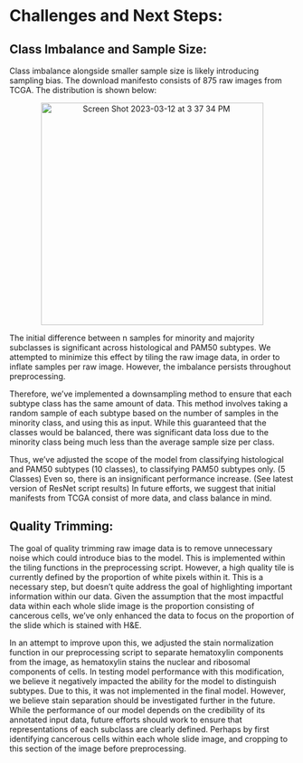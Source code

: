 # Challenges and Next Steps:

## Class Imbalance and Sample Size:

Class imbalance alongside smaller sample size is likely introducing sampling bias. The download manifesto consists of 875 raw images from TCGA. The distribution is shown below:

<p align="center">
<img width="393" alt="Screen Shot 2023-03-12 at 3 37 34 PM" src="https://user-images.githubusercontent.com/106117735/224578084-2e6d6978-7f4c-4f83-9d52-39c0a0975b44.png">
</p>

The initial difference between n samples for minority and majority subclasses is significant across histological and PAM50 subtypes. We attempted to minimize this effect by tiling the raw image data, in order to inflate samples per raw image. However, the imbalance persists throughout preprocessing. 

Therefore, we’ve implemented a downsampling method to ensure that each subtype class has the same amount of data. This method involves taking a random sample of each subtype based on the number of samples in the minority class, and using this as input. While this guaranteed that the classes would be balanced, there was significant data loss due to the minority class being much less than the average sample size per class. 

Thus, we’ve adjusted the scope of the model from classifying histological and PAM50 subtypes (10 classes), to classifying PAM50 subtypes only. (5 Classes) Even so, there is an insignificant performance increase. (See latest version of ResNet script results) In future efforts, we suggest that initial manifests from TCGA consist of more data, and class balance in mind. 

## Quality Trimming:

The goal of quality trimming raw image data is to remove unnecessary noise which could introduce bias to the model. This is implemented within the tiling functions in the preprocessing script. However, a high quality tile is currently defined by the proportion of white pixels within it. This is a necessary step, but doesn’t quite address the goal of highlighting important information within our data. Given the assumption that the most impactful data within each whole slide image is the proportion consisting of cancerous cells, we’ve only enhanced the data to focus on the proportion of the slide which is stained with H&E. 

In an attempt to improve upon this, we adjusted the stain normalization function in our preprocessing script to separate hematoxylin components from the image, as hematoxylin stains the nuclear and ribosomal components of cells. In testing model performance with this modification, we believe it negatively impacted the ability for the model to distinguish subtypes. Due to this, it was not implemented in the final model. However, we believe stain separation should be investigated further in the future. While the performance of our model depends on the credibility of its annotated input data, future efforts should work to ensure that representations of each subclass are clearly defined. Perhaps by first identifying cancerous cells within each whole slide image, and cropping to this section of the image before preprocessing.  

